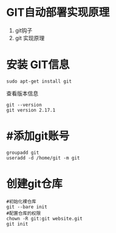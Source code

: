 # GIT自动部署实现原理

1. git钩子
2. git 实现原理

# 安装 GIT信息

```
sudo apt-get install git
```

查看版本信息

```
git --version
git version 2.17.1
```

# \#添加git账号

```
groupadd git
useradd -d /home/git -m git
```

# 创建git仓库

```
#初始化裸仓库
git --bare init
#配置仓库的权限
chown -R git:git website.git
git init
```



